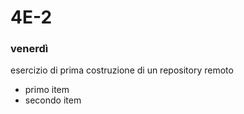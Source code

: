 # 4E-2

### venerdì
esercizio di prima costruzione di un repository remoto



* primo item
* secondo item
